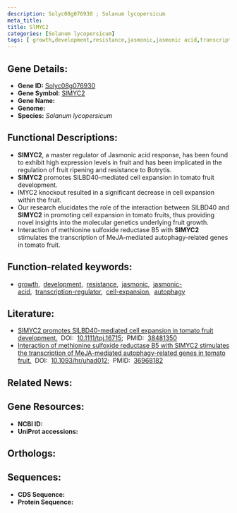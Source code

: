 ```yaml
---
description: Solyc08g076930 ; Solanum lycopersicum
meta_title:
title: SlMYC2
categories: [Solanum lycopersicum]
tags: [ growth,development,resistance,jasmonic,jasmonic acid,transcription regulator,cell expansion,autophagy ]
---
```


## Gene Details:
- **Gene ID:** [Solyc08g076930]()
- **Gene Symbol:** <u>SlMYC2</u>
- **Gene Name:** 
- **Genome:** []()
- **Species:** *Solanum lycopersicum*

## Functional Descriptions:
   - **SlMYC2**, a master regulator of Jasmonic acid response, has been found to exhibit high expression levels in fruit and has been implicated in the regulation of fruit ripening and resistance to Botrytis.
   - **SlMYC2** promotes SlLBD40-mediated cell expansion in tomato fruit development.
   - lMYC2 knockout resulted in a significant decrease in cell expansion within the fruit.
   - Our research elucidates the role of the interaction between SlLBD40 and **SlMYC2** in promoting cell expansion in tomato fruits, thus providing novel insights into the molecular genetics underlying fruit growth.
   - Interaction of methionine sulfoxide reductase B5 with **SlMYC2** stimulates the transcription of MeJA-mediated autophagy-related genes in tomato fruit.

## Function-related keywords:
   - [growth](/tags/growth/),&nbsp;&nbsp;[development](/tags/development/),&nbsp;&nbsp;[resistance](/tags/resistance/),&nbsp;&nbsp;[jasmonic](/tags/jasmonic/),&nbsp;&nbsp;[jasmonic-acid](/tags/jasmonic-acid/),&nbsp;&nbsp;[transcription-regulator](/tags/transcription-regulator/),&nbsp;&nbsp;[cell-expansion](/tags/cell-expansion/),&nbsp;&nbsp;[autophagy](/tags/autophagy/)

## Literature:
   - [SlMYC2 promotes SlLBD40-mediated cell expansion in tomato fruit development.](https://doi.org/10.1111/tpj.16715)&nbsp;&nbsp;DOI:&nbsp;&nbsp;[10.1111/tpj.16715](https://doi.org/10.1111/tpj.16715);&nbsp;&nbsp;PMID:&nbsp;&nbsp;[38481350](https://pubmed.ncbi.nlm.nih.gov/38481350/)
   - [Interaction of methionine sulfoxide reductase B5 with SlMYC2 stimulates the transcription of MeJA-mediated autophagy-related genes in tomato fruit.](https://doi.org/10.1093/hr/uhad012)&nbsp;&nbsp;DOI:&nbsp;&nbsp;[10.1093/hr/uhad012](https://doi.org/10.1093/hr/uhad012);&nbsp;&nbsp;PMID:&nbsp;&nbsp;[36968182](https://pubmed.ncbi.nlm.nih.gov/36968182/)

## Related News:

## Gene Resources:
- **NCBI ID:**  [](https://www.ncbi.nlm.nih.gov/gene/?term=)
- **UniProt accessions:**  [](https://www.uniprot.org/uniprotkb//entry)

## Orthologs:

## Sequences:
- **CDS Sequence:**
- **Protein Sequence:**
